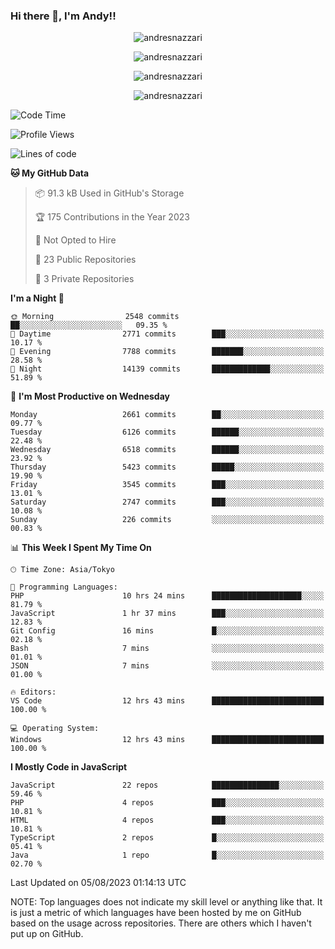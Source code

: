 ### Hi there 👋, I'm Andy!!

<p align="center" >
  <img src="https://github-profile-trophy.vercel.app/?username=AndresNazzari&theme=dracula&column=-1" alt="andresnazzari"/>
</p>

<p align="center">
  <img  src="https://github-readme-stats.vercel.app/api?username=AndresNazzari&count_private=true&show_icons=true&theme=dracula" alt="andresnazzari"/>
</p>
<p align="center">
  <img  src="https://github-readme-stats.vercel.app/api/top-langs/?username=AndresNazzari&layout=compact" alt="andresnazzari"/>
</p>
<p align="center" >
  <img src="https://github-readme-stats.vercel.app/api/wakatime?username=AndresNazzari" alt="andresnazzari"/>
</p>

<!--START_SECTION:waka-->
![Code Time](http://img.shields.io/badge/Code%20Time-733%20hrs%207%20mins-blue)

![Profile Views](http://img.shields.io/badge/Profile%20Views-1-blue)

![Lines of code](https://img.shields.io/badge/From%20Hello%20World%20I%27ve%20Written-7.4%20million%20lines%20of%20code-blue)

**🐱 My GitHub Data** 

> 📦 91.3 kB Used in GitHub's Storage 
 > 
> 🏆 175 Contributions in the Year 2023
 > 
> 🚫 Not Opted to Hire
 > 
> 📜 23 Public Repositories 
 > 
> 🔑 3 Private Repositories 
 > 
**I'm a Night 🦉** 

```text
🌞 Morning                2548 commits        ██░░░░░░░░░░░░░░░░░░░░░░░   09.35 % 
🌆 Daytime                2771 commits        ███░░░░░░░░░░░░░░░░░░░░░░   10.17 % 
🌃 Evening                7788 commits        ███████░░░░░░░░░░░░░░░░░░   28.58 % 
🌙 Night                  14139 commits       █████████████░░░░░░░░░░░░   51.89 % 
```
📅 **I'm Most Productive on Wednesday** 

```text
Monday                   2661 commits        ██░░░░░░░░░░░░░░░░░░░░░░░   09.77 % 
Tuesday                  6126 commits        ██████░░░░░░░░░░░░░░░░░░░   22.48 % 
Wednesday                6518 commits        ██████░░░░░░░░░░░░░░░░░░░   23.92 % 
Thursday                 5423 commits        █████░░░░░░░░░░░░░░░░░░░░   19.90 % 
Friday                   3545 commits        ███░░░░░░░░░░░░░░░░░░░░░░   13.01 % 
Saturday                 2747 commits        ███░░░░░░░░░░░░░░░░░░░░░░   10.08 % 
Sunday                   226 commits         ░░░░░░░░░░░░░░░░░░░░░░░░░   00.83 % 
```


📊 **This Week I Spent My Time On** 

```text
🕑︎ Time Zone: Asia/Tokyo

💬 Programming Languages: 
PHP                      10 hrs 24 mins      ████████████████████░░░░░   81.79 % 
JavaScript               1 hr 37 mins        ███░░░░░░░░░░░░░░░░░░░░░░   12.83 % 
Git Config               16 mins             █░░░░░░░░░░░░░░░░░░░░░░░░   02.18 % 
Bash                     7 mins              ░░░░░░░░░░░░░░░░░░░░░░░░░   01.01 % 
JSON                     7 mins              ░░░░░░░░░░░░░░░░░░░░░░░░░   01.00 % 

🔥 Editors: 
VS Code                  12 hrs 43 mins      █████████████████████████   100.00 % 

💻 Operating System: 
Windows                  12 hrs 43 mins      █████████████████████████   100.00 % 
```

**I Mostly Code in JavaScript** 

```text
JavaScript               22 repos            ███████████████░░░░░░░░░░   59.46 % 
PHP                      4 repos             ███░░░░░░░░░░░░░░░░░░░░░░   10.81 % 
HTML                     4 repos             ███░░░░░░░░░░░░░░░░░░░░░░   10.81 % 
TypeScript               2 repos             █░░░░░░░░░░░░░░░░░░░░░░░░   05.41 % 
Java                     1 repo              █░░░░░░░░░░░░░░░░░░░░░░░░   02.70 % 
```




 Last Updated on 05/08/2023 01:14:13 UTC
<!--END_SECTION:waka-->

NOTE: Top languages does not indicate my skill level or anything like that. It is just a metric of which languages have been hosted by me on GitHub based on the usage across repositories. There are others which I haven't put up on GitHub.

<!-- Here are some ideas to get you started:

-   🔭 I’m currently working on ...
-   🌱 I’m currently learning ...
-   👯 I’m looking to collaborate on ...
-   🤔 I’m looking for help with ...
-   💬 Ask me about ...
-   📫 How to reach me: ...
-   😄 Pronouns: ...
-   ⚡ Fun fact: ... -->
